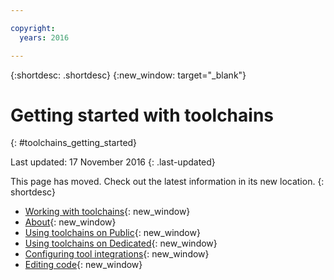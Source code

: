 ```yaml
---

copyright:
  years: 2016

---
```

 
{:shortdesc: .shortdesc}
{:new_window: target="_blank"}

# Getting started with toolchains
{: #toolchains_getting_started}

Last updated: 17 November 2016
{: .last-updated}  

This page has moved. Check out the latest information in its new location.
{: shortdesc}

* [Working with toolchains](/docs/services/ContinuousDelivery/toolchains_working.html){: new_window}
 * [About](/docs/services/ContinuousDelivery/toolchains_about.html){: new_window}
 * [Using toolchains on Public](/docs/services/ContinuousDelivery/toolchains_using.html){: new_window}
 * [Using toolchains on Dedicated](/docs/services/ContinuousDelivery/toolchains_using_dedicated.html){: new_window}
 * [Configuring tool integrations](/docs/services/ContinuousDelivery/toolchains_integrations.html){: new_window}
 * [Editing code](/docs/services/ContinuousDelivery/web_ide.html){: new_window}
